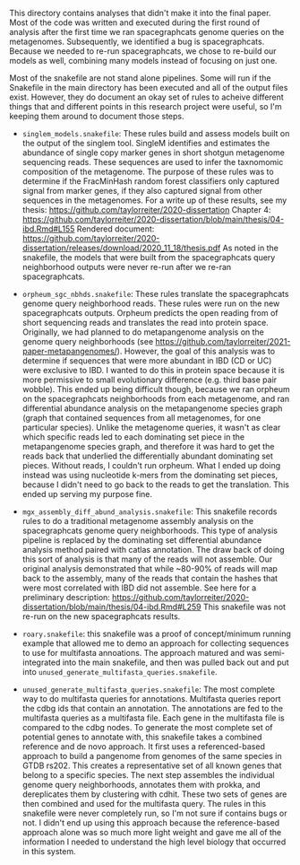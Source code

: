 This directory contains analyses that didn't make it into the final paper.
Most of the code was written and executed during the first round of analysis after the first time we ran spacegraphcats genome queries on the metagenomes.
Subsequently, we identified a bug is spacegraphcats.
Because we needed to re-run spacegraphcats, we chose to re-build our models as well, combining many models instead of focusing on just one.

Most of the snakefile are not stand alone pipelines. 
Some will run if the Snakefile in the main directory has been executed and all of the output files exist.
However, they do document an okay set of rules to acheive different things that and different points in this research project were useful, so I'm keeping them around to document those steps.

+ `singlem_models.snakefile`: These rules build and assess models built on the output of the singlem tool.
SingleM identifies and estimates the abundance of single copy marker genes in short shotgun metagenome sequencing reads.
These sequences are used to infer the taxnomomic composition of the metagenome.
The purpose of these rules was to determine if the FracMinHash random forest classifiers only captured signal from marker genes, if they also captured signal from other sequences in the metagenomes.
For a write up of these results, see my thesis: https://github.com/taylorreiter/2020-dissertation
Chapter 4: https://github.com/taylorreiter/2020-dissertation/blob/main/thesis/04-ibd.Rmd#L155
Rendered document: https://github.com/taylorreiter/2020-dissertation/releases/download/2020_11_18/thesis.pdf
As noted in the snakefile, the models that were built from the spacegraphcats query neighborhood outputs were never re-run after we re-ran spacegraphcats.

+ `orpheum_sgc_nbhds.snakefile`: These rules translate the spacegraphcats genome query neighborhood reads.
These rules were run on the new spacegraphcats outputs. 
Orpheum predicts the open reading from of short sequencing reads and translates the read into protein space.
Originally, we had planned to do metapangenome analysis on the genome query neighborhoods (see https://github.com/taylorreiter/2021-paper-metapangenomes/).
However, the goal of this analysis was to determine if sequences that were more abundant in IBD (CD or UC) were exclusive to IBD.
I wanted to do this in protein space because it is more permissive to small evolutionary difference (e.g. third base pair wobble).
This ended up being difficult though, because we ran orpheum on the spacegraphcats neighborhoods from each metagenome, and ran differential abundance analysis on the metapangenome species graph (graph that contained sequences from all metagenomes, for one particular species).
Unlike the metagenome queries, it wasn't as clear which specific reads led to each dominating set piece in the metapangenome species graph, and therefore it was hard to get the reads back that underlied the differentially abundant dominating set pieces.
Without reads, I couldn't run orpheum.
What I ended up doing instead was using nucleotide k-mers from the dominating set pieces, because I didn't need to go back to the reads to get the translation.
This ended up serving my purpose fine.
 
+ `mgx_assembly_diff_abund_analysis.snakefile`: This snakefile records rules to do a traditional metagenome assembly analysis on the spacegraphcats genome query neighborhoods.
This type of analysis pipeline is replaced by the dominating set differential abundance analysis method paired with catlas annotation.
The draw back of doing this sort of analysis is that many of the reads will not assemble.
Our original analysis demonstrated that while ~80-90% of reads will map back to the assembly, many of the reads that contain the hashes that were most correlated with IBD did not assemble. 
See here for a preliminary description: https://github.com/taylorreiter/2020-dissertation/blob/main/thesis/04-ibd.Rmd#L259
This snakefile was not re-run on the new spacegraphcats results.

+ `roary.snakefile`: this snakefile was a proof of concept/minimum running example that allowed me to demo an approach for collecting sequences to use for multifasta annoations.
The approach matured and was semi-integrated into the main snakefile, and then was pulled back out and put into `unused_generate_multifasta_queries.snakefile`.

+ `unused_generate_multifasta_queries.snakefile`: The most complete way to do multifasta queries for annotations.
Multifasta queries report the cdbg ids that contain an annotation.
The annotations are fed to the multifasta queries as a multifasta file. 
Each gene in the multifasta file is compared to the cdbg nodes.
To generate the most complete set of potential genes to annotate with, this snakefile takes a combined reference and de novo approach.
It first uses a referenced-based approach to build a pangenome from genomes of the same species in GTDB rs202. 
This creates a representative set of all known genes that belong to a specific species.
The next step assembles the individual genome query neighborhoods, annotates them with prokka, and dereplicates them by clustering with cdhit. 
These two sets of genes are then combined and used for the multifasta query.
The rules in this snakefile were never completely run, so I'm not sure if contains bugs or not.
I didn't end up using this approach because the reference-based approach alone was so much more light weight and gave me all of the information I needed to understand the high level biology that occurred in this system.
